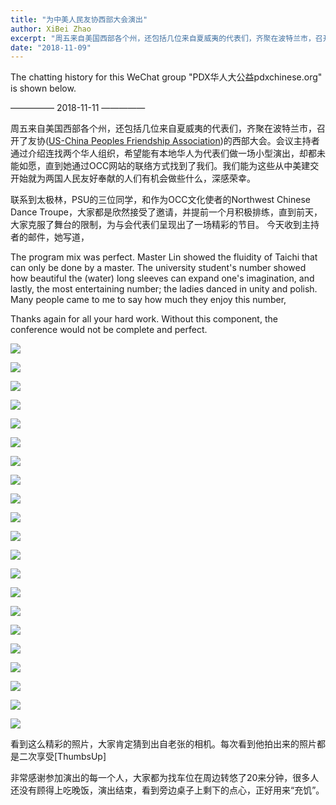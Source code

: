 ```yaml
---
title: "为中美人民友协西部大会演出"
author: XiBei Zhao
excerpt: "周五来自美国西部各个州，还包括几位来自夏威夷的代表们，齐聚在波特兰市，召开了友协的西部大会。会议主持者通过介绍连找两个华人组织，希望能有本地华人为代表们做一场小型演出，却都未能如愿，直到她通过OCC网站的联络方式找到了我们。我们能为这些从中美建交开始就为两国人民友好奉献的人们有机会做些什么，深感荣幸。"
date: "2018-11-09"
---
```


The chatting history for this WeChat group "PDX华人大公益pdxchinese.org" is shown below.

—————  2018-11-11  —————

周五来自美国西部各个州，还包括几位来自夏威夷的代表们，齐聚在波特兰市，召开了友协([US-China Peoples Friendship Association](http://www.uscpfa.org/))的西部大会。会议主持者通过介绍连找两个华人组织，希望能有本地华人为代表们做一场小型演出，却都未能如愿，直到她通过OCC网站的联络方式找到了我们。我们能为这些从中美建交开始就为两国人民友好奉献的人们有机会做些什么，深感荣幸。

联系到太极林，PSU的三位同学，和作为OCC文化使者的Northwest Chinese Dance Troupe，大家都是欣然接受了邀请，并提前一个月积极排练，直到前天，大家克服了舞台的限制，为与会代表们呈现出了一场精彩的节目。 今天收到主持者的邮件，她写道，

The program mix was perfect. Master Lin showed the fluidity of Taichi that can only be done by a master. The university student's number showed how beautiful the (water) long sleeves can expand one's imagination, and lastly, the most entertaining number; the ladies danced in unity and polish. Many people came to me to say how much they enjoy this number,

Thanks again for all your hard work. Without this component, the conference would not be complete and perfect.

![](https://res.cloudinary.com/dhngj18do/image/upload/f_auto,q_auto/v1/images/d733aa7c2c4b28df5593576215766d25)

![](https://res.cloudinary.com/dhngj18do/image/upload/f_auto,q_auto/v1/images/e1fc6369a6e341a43dd2fbf4ca7105cd)

![](https://res.cloudinary.com/dhngj18do/image/upload/f_auto,q_auto/v1/images/5f4991b1dde0f78d0e4b7174c50a74f3)

![](https://res.cloudinary.com/dhngj18do/image/upload/f_auto,q_auto/v1/images/7843ccc405b797bf17e9367d539675ea)

![](https://res.cloudinary.com/dhngj18do/image/upload/f_auto,q_auto/v1/images/f59bd08490b0b550575c051f2eb5d629)

![](https://res.cloudinary.com/dhngj18do/image/upload/f_auto,q_auto/v1/images/d0a50d3716d4db85eb640dc8c56e6f57)

![](https://res.cloudinary.com/dhngj18do/image/upload/f_auto,q_auto/v1/images/8f95d1eeebbd3bcfb6fa092f87d1676e)

![](https://res.cloudinary.com/dhngj18do/image/upload/f_auto,q_auto/v1/images/dc57ca7b60d209ea429b87060d3b868f)

![](https://res.cloudinary.com/dhngj18do/image/upload/f_auto,q_auto/v1/images/7b7c90bceb6fc313ea8e45b916ba7c53)

![](https://res.cloudinary.com/dhngj18do/image/upload/f_auto,q_auto/v1/images/f5703ac2a5295a692903e2189bc58b91)

![](https://res.cloudinary.com/dhngj18do/image/upload/f_auto,q_auto/v1/images/9afcb715f529e3990b3e6c41ddfbd28c)

![](https://res.cloudinary.com/dhngj18do/image/upload/f_auto,q_auto/v1/images/7476f7c933a32378d832bd2fd9186138)

![](https://res.cloudinary.com/dhngj18do/image/upload/f_auto,q_auto/v1/images/50f529c8c5dcb11f5bff84149b5bf242)

![](https://res.cloudinary.com/dhngj18do/image/upload/f_auto,q_auto/v1/images/f38d4d3dfccf1ca89850d1f64561444c)

![](https://res.cloudinary.com/dhngj18do/image/upload/f_auto,q_auto/v1/images/9f1bd5b8fec95fbbe226728eb2981b2a)

![](https://res.cloudinary.com/dhngj18do/image/upload/f_auto,q_auto/v1/images/c3375610ef1a51b1218907a1d2331245)

![](https://res.cloudinary.com/dhngj18do/image/upload/f_auto,q_auto/v1/images/fda5cd988a1a657864d6b139f7e60ca6)

![](https://res.cloudinary.com/dhngj18do/image/upload/f_auto,q_auto/v1/images/67101b5ced865043c25cc3b189050d77)

![](https://res.cloudinary.com/dhngj18do/image/upload/f_auto,q_auto/v1/images/67311d5e7a7c4ac0ba1214907b8d9e91)

![](https://res.cloudinary.com/dhngj18do/image/upload/f_auto,q_auto/v1/images/0fc52161d9de49e48a11ad98a0821c25)

![](https://res.cloudinary.com/dhngj18do/image/upload/f_auto,q_auto/v1/images/655129ca72d444a958853dc0614e46ae)

看到这么精彩的照片，大家肯定猜到出自老张的相机。每次看到他拍出来的照片都是二次享受[ThumbsUp]

非常感谢参加演出的每一个人，大家都为找车位在周边转悠了20来分钟，很多人还没有顾得上吃晚饭，演出结束，看到旁边桌子上剩下的点心，正好用来“充饥”。
